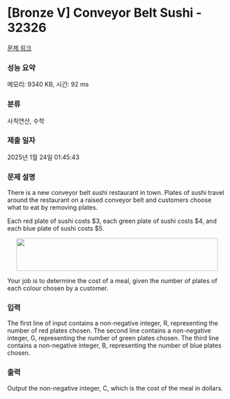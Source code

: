 # [Bronze V] Conveyor Belt Sushi - 32326 

[문제 링크](https://www.acmicpc.net/problem/32326) 

### 성능 요약

메모리: 9340 KB, 시간: 92 ms

### 분류

사칙연산, 수학

### 제출 일자

2025년 1월 24일 01:45:43

### 문제 설명

<p>There is a new conveyor belt sushi restaurant in town. Plates of sushi travel around the restaurant on a raised conveyor belt and customers choose what to eat by removing plates.</p>

<p>Each red plate of sushi costs <span>$</span>3, each green plate of sushi costs <span>$</span>4, and each blue plate of sushi costs <span>$</span>5.</p>

<p style="text-align: center;"><img alt="" src="https://upload.acmicpc.net/77e6d02a-8f8b-43c9-85e4-4a497f89ba40/-/preview/" style="width: 462px; height: 75px;"></p>

<p>Your job is to determine the cost of a meal, given the number of plates of each colour chosen by a customer.</p>

### 입력 

 <p>The first line of input contains a non-negative integer, R, representing the number of red plates chosen. The second line contains a non-negative integer, G, representing the number of green plates chosen. The third line contains a non-negative integer, B, representing the number of blue plates chosen.</p>

### 출력 

 <p>Output the non-negative integer, C, which is the cost of the meal in dollars.</p>


